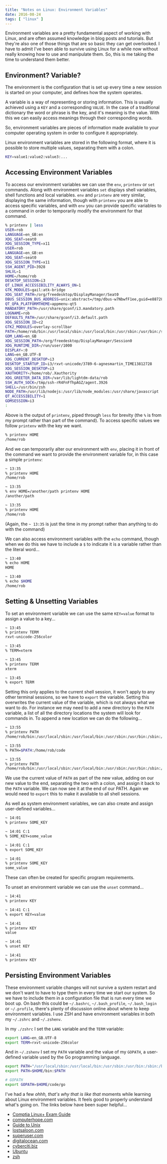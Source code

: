 ```yaml
---
title: "Notes on Linux: Environment Variables"
date: 2016-08-24
tags: [ "linux" ]
---
```


Environment variables are a pretty fundamental aspect of working with Linux, and
are often assumed knowledge in blog posts and tutorials. But they're also one of
those things that are so basic they can get overlooked. I have to admit I've
been able to survive using Linux for a while now without really knowing how to
use and manipulate them. So, this is me taking the time to understand them
better.

## Environment? Variable?

The environment is the configuration that is set up every time a new session is
started on your computer, and defines how the system operates.

A variable is a way of representing or storing information. This is usually
achieved using a `KEY` and a corresponding `VALUE`. In the case of a traditional
dictionary the word or phrase is the key, and it's meaning is the value. With
this we can easily access meanings through their corresponding words.

So, environment variables are pieces of information made available to your
computer operating system in order to configure it appropriately.

Linux environment variables are stored in the following format, where it is
possible to store multiple values, separating them with a colon.

```bash
KEY=value1:value2:value3:...
```

## Accessing Environment Variables

To access our environment variables we can use the `env`, `printenv` or `set`
commands. Along with environment variables `set` displays shell variables, shell
functions and local variables. `env` and `printenv` are very similar, displaying
the same information, though with `printenv` you are able to access specific
variables, and with `env` you can provide specific variables to a command in
order to temporarily modify the environment for that command.

```bash
% printenv | less
USER=rob
LANGUAGE=en_GB:en
XDG_SEAT=seat0
XDG_SESSION_TYPE=x11
USER=rob
LANGUAGE=en_GB:en
XDG_SEAT=seat0
XDG_SESSION_TYPE=x11
SSH_AGENT_PID=3928
SHLVL=1
HOME=/home/rob
DESKTOP_SESSION=i3
QT_LINUX_ACCESSIBILITY_ALWAYS_ON=1
GTK_MODULES=gail:atk-bridge
XDG_SEAT_PATH=/org/freedesktop/DisplayManager/Seat0
DBUS_SESSION_BUS_ADDRESS=unix:abstract=/tmp/dbus-w7NbwfF1ee,guid=e8872840b094e30cfe473cae57bd4b7d
QT_QPA_PLATFORMTHEME=appmenu-qt5
MANDATORY_PATH=/usr/share/gconf/i3.mandatory.path
LOGNAME=rob
DEFAULTS_PATH=/usr/share/gconf/i3.default.path
XDG_SESSION_ID=c2
GTK2_MODULES=overlay-scrollbar
PATH=/home/rob/bin:/usr/local/sbin:/usr/local/bin:/usr/sbin:/usr/bin:/sbin:/bin:/usr/games:/usr/local/games:/usr/local/go/bin:/home/rob/code/go/bin
GDM_LANG=en_GB
XDG_SESSION_PATH=/org/freedesktop/DisplayManager/Session0
XDG_RUNTIME_DIR=/run/user/1000
DISPLAY=:0
LANG=en_GB.UTF-8
XDG_CURRENT_DESKTOP=i3
DESKTOP_STARTUP_ID=i3/rxvt-unicode/3789-6-agnesmartin_TIME13812728
XDG_SESSION_DESKTOP=i3
XAUTHORITY=/home/rob/.Xauthority
XDG_GREETER_DATA_DIR=/var/lib/lightdm-data/rob
SSH_AUTH_SOCK=/tmp/ssh-rR4FnFfhpAGZ/agent.3926
SHELL=/usr/bin/zsh
NODE_PATH=/usr/lib/nodejs:/usr/lib/node_modules:/usr/share/javascript
QT_ACCESSIBILITY=1
GDMSESSION=i3
:
```

Above is the output of `printenv`, piped through `less` for brevity (the `%`
is from my prompt rather than part of the command). To access specific values
we follow `printenv` with the key we want.

```bash
% printenv HOME
/home/rob
```

And we can temporarily alter our environment with `env`, placing it in front
of the command we want to provide the environment variable for, in this case
a simple `printenv`:

```bash
~ 13:35
% printenv HOME
/home/rob

~ 13:35
% env HOME=/another/path printenv HOME
/another/path

~ 13:35
% printenv HOME
/home/rob
```

(Again, the `~ 13:35` is just the time in my prompt rather than anything to do
with the command)

We can also access environment variables with the `echo` command, though when we
do this we have to include a `$` to indicate it is a variable rather than the
literal word...

```bash
~ 13:40
% echo HOME
HOME

~ 13:40
% echo $HOME
/home/rob
```

## Setting & Unsetting Variables

To set an environment variable we can use the same `KEY=value` format to assign
a value to a key...

```bash
~ 13:45
% printenv TERM
rxvt-unicode-256color

~ 13:45
% TERM=xterm

~ 13:45
% printenv TERM
xterm

~ 13:45
% export TERM
```

Setting this only applies to the current shell session, it won't apply to any
other terminal sessions, so we have to `export` the variable. Setting this
overwrites the current value of the variable, which is not always what we want
to do. For instance we may need to add a new directory to the `PATH` variable,
a list of all the directory locations the system will look for commands in. To
append a new location we can do the following...

```bash
~ 13:55
% printenv PATH
/home/rob/bin:/usr/local/sbin:/usr/local/bin:/usr/sbin:/usr/bin:/sbin:/bin:/usr/games:/usr/local/games:/usr/local/go/bin:/home/rob/code/go/bin

~ 13:55
% PATH=$PATH:/home/rob/code

~ 13:55
% printenv PATH
/home/rob/bin:/usr/local/sbin:/usr/local/bin:/usr/sbin:/usr/bin:/sbin:/bin:/usr/games:/usr/local/games:/usr/local/go/bin:/home/rob/code/go/bin:/home/rob/code
```

We use the current value of `PATH` as part of the new value, adding on our new
value to the end, separating the two with a colon, and assign it back to the
`PATH` variable. We can now see it at the end of our PATH. Again we would need
to `export` this to make it available to all shell sessions.

As well as system environment variables, we can also create and assign
user-defined variables...

```bash
~ 14:01
% printenv SOME_KEY

~ 14:01 C:1
% SOME_KEY=some_value

~ 14:01 C:1
% export SOME_KEY

~ 14:01
% printenv SOME_KEY
some_value
```

These can often be created for specific program requirements.

To unset an environment variable we can use the `unset` command...

```bash
~ 14:41
% printenv KEY

~ 14:41 C:1
% export KEY=value

~ 14:41
% printenv KEY
value

~ 14:41
% unset KEY

~ 14:41
% printenv KEY

```

## Persisting Environment Variables

These environment variable changes will not survive a system restart and we
don't want to have to type them in every time we start our system. So we have to
include them in a configuration file that is run every time we boot up. On bash
this could be `~/.bashrc`, `~/.bash_profile`, `~/.bash_login` or `~/.profile`,
there's plenty of discussion online about where to keep environment variables. I
use ZSH and have environment variables in both my `~/.zshrc` and `~/.zshenv`.

In my `./zshrc` I set the `LANG` variable and the `TERM` variable:

```bash
export LANG=en_GB.UTF-8
export TERM=rxvt-unicode-256color
```

And in `~/.zshenv` I set my `PATH` variable and the value of my `GOPATH`, a
user-defined variable used by the Go programming language.

```bash
export PATH="/usr/local/sbin:/usr/local/bin:/usr/sbin:/usr/bin:/sbin:/bin:/usr/games:/usr/local/games"
export PATH=$HOME/bin:$PATH

# GOPATH
export GOPATH=$HOME/code/go
```

I've had a few *ohhh, that's why that is like that* moments while learning about
Linux environment variables. It feels good to properly understand what's
going on. The links below have been super helpful...

- [Comptia Linux+ Exam Guide](https://www.amazon.co.uk/CompTIA-Certification-LX0-103-LX0-104-101-400/dp/0071841687/ref=sr_1_1?ie=UTF8&qid=1472046714&sr=8-1&keywords=comptia+linux)
- [computerhope.com](http://www.computerhope.com/unix/uenv.htm)
- [Guide to Unix](https://en.wikibooks.org/wiki/Guide_to_Unix/Environment_Variables)
- [lostsaloon.com](http://www.lostsaloon.com/technology/how-to-view-edit-and-delete-an-environment-variable-in-linux/)
- [superuser.com](https://superuser.com/questions/284342/what-are-path-and-other-environment-variables-and-how-can-i-set-or-use-them)
- [digitalocean.com](https://www.digitalocean.com/community/tutorials/how-to-read-and-set-environmental-and-shell-variables-on-a-linux-vps)
- [cyberciti.biz](http://www.cyberciti.biz/faq/linux-list-all-environment-variables-env-command/)
- [Ubuntu](https://help.ubuntu.com/community/EnvironmentVariables)
- [zsh](http://zsh.sourceforge.net/Intro/intro_3.html)
